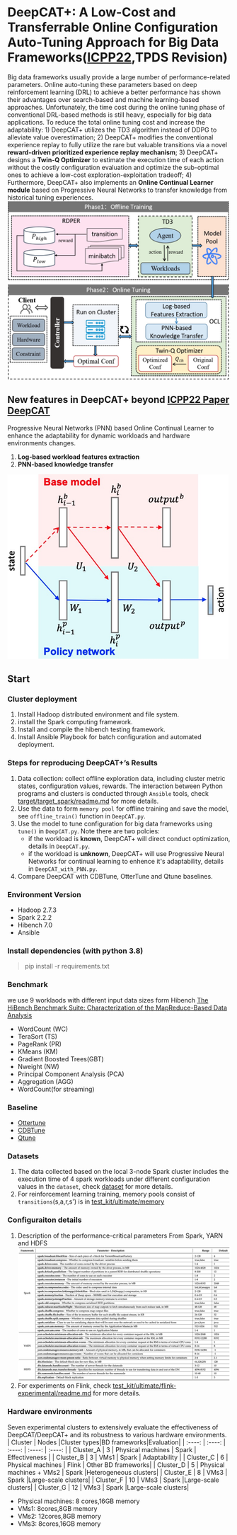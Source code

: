 # DeepCAT+: A Low-Cost and Transferrable Online Configuration Auto-Tuning Approach for Big Data Frameworks([ICPP22](https://dl.acm.org/doi/abs/10.1145/3545008.3545018),TPDS Revision)
Big data frameworks usually provide a large number of performance-related parameters. Online auto-tuning these parameters based on deep reinforcement learning (DRL) to achieve a better performance has shown their advantages over search-based and machine learning-based approaches. Unfortunately, the time cost during the online tuning phase of conventional DRL-based methods is still heavy, especially for big data applications. To reduce the total online tuning cost and increase the adaptability: 1) DeepCAT+ utilizes the TD3 algorithm instead of DDPG to alleviate value overestimation; 2) DeepCAT+ modifies the conventional experience replay to fully utilize the rare but valuable transitions via a novel **reward-driven prioritized experience replay mechanism**; 3) DeepCAT+ designs a **Twin-Q Optimizer** to estimate the execution time of each action without the costly configuration evaluation and optimize the sub-optimal ones to achieve a low-cost exploration-exploitation tradeoff; 4) Furthermore, DeepCAT+ also implements an **Online Continual Learner module** based on Progressive Neural Networks to transfer knowledge from historical tuning experiences. 
![system overview](https://github.com/wiluen/DeepCAT/blob/main/fig/overview.jpg)

## New features in DeepCAT+ beyond [ICPP22 Paper DeepCAT](https://dl.acm.org/doi/abs/10.1145/3545008.3545018)
Progressive Neural Networks (PNN) based Online Continual Learner to enhance the adaptability for dynamic workloads and hardware environments changes.
1. **Log-based workload features extraction** 
2. **PNN-based knowledge transfer**
   
<img src="https://github.com/wiluen/DeepCAT/blob/main/fig/pnn.jpg" alt="pnn" width="500"/>


## Start
### Cluster deployment
1. Install Hadoop distributed environment and file system.
2. install the Spark computing framework.
3. Install and compile the hibench testing framework.
4. Install Ansible Playbook for batch configuration and automated deployment.

### Steps for reproducing DeepCAT+’s Results
1. Data collection: collect offline exploration data, including cluster metric states, configuration values, rewards. The interaction between Python programs and clusters is conducted through `Ansible` tools, check [target/target_spark/readme.md](https://github.com/wiluen/DeepCAT/blob/main/target/target_spark/readme.md) for more details.
2. Use the data to form `memory pool` for offline training and save the model, see `offline_train()` function in `DeepCAT.py`.
3. Use the model to tune configuration for big data frameworks using `tune()` in `DeepCAT.py`. Note there are two polcies:
   - if the workload is **known**, DeepCAT+ will direct conduct optimization, details in `DeepCAT.py`.
   - if the workload is **unknown**, DeepCAT+ will use Progressive Neural Networks for continual learning to enhence it's adaptability, details in `DeepCAT_with_PNN.py`.
4. Compare DeepCAT with CDBTune, OtterTune and Qtune baselines.
   
### Environment Version
- Hadoop 2.7.3
- Spark 2.2.2
- Hibench 7.0
- Ansible

### Install dependencies (with python 3.8)
> pip install -r requirements.txt

### Benchmark
we use 9 worklaods with different input data sizes form Hibench [The HiBench Benchmark Suite: Characterization of the MapReduce-Based Data Analysis](https://www.spec.org/sources/cloudiaas2018/sources/hibench/HiBench/WISS10_conf_full_011.pdf)
- WordCount (WC)
- TeraSort (TS)
- PageRank (PR)
- KMeans (KM)
- Gradient Boosted Trees(GBT)
- Nweight (NW)
- Principal Component Analysis (PCA)
- Aggregation (AGG)
- WordCount(for streaming)

### Baseline
- [Ottertune](https://dl.acm.org/doi/abs/10.1145/3035918.3064029)
- [CDBTune](https://dl.acm.org/doi/abs/10.1145/3299869.3300085)
- [Qtune](https://dl.acm.org/doi/abs/10.14778/3352063.3352129)

### Datasets
1. The data collected based on the local 3-node Spark cluster includes the execution time of 4 spark workloads under different configuration values in the `dataset`, check [dataset](https://github.com/wiluen/DeepCAT/tree/main/dataset) for more details.
2. For reinforcement learning training, memory pools consist of `transitions`(s,a,r,s') is in [test_kit/ultimate/memory](https://github.com/wiluen/DeepCAT/tree/main/test_kit/ultimate/memory) 

### Configuraiton details
1. Description of the performance-critical parameters From Spark, YARN and HDFS
![Description of the performance-critical parameters From Spark, YARN and HDFS](https://github.com/wiluen/DeepCAT/blob/main/fig/sparkconf.jpg)
2. For experiments on Flink, check [test_kit/ultimate/flink-experimental/readme.md](https://github.com/wiluen/DeepCAT/blob/main/test_kit/ultimate/flink-experimental/readme.md) for more details.

### Hardware environments
Seven experimental clusters to extensively evaluate the effectiveness of DeepCAT/DeepCAT+ and its robustness to various hardware environments.
|  Cluster   | Nodes |Cluster types|BD frameworks|Evaluation|
|  :----:  | :----:  | :----:  | :----:  | :----:  |
| Cluster_A  | 3 | Physical machines | Spark | Effectiveness |
| Cluster_B | 3 | VMs1 | Spark | Adaptability |
| Cluster_C  | 6 | Physical machines | Flink | Other BD frameworks|
| Cluster_D  | 5 | Physical machines + VMs2 | Spark |Heterogeneous clusters|
| Cluster_E | 8 | VMs3 | Spark |Large-scale clusters|
| Cluster_F  | 10 | VMs3 | Spark |Large-scale clusters|
| Cluster_G  | 12 | VMs3 | Spark |Large-scale clusters|

- Physical machines: 8 cores,16GB memory
- VMs1: 8cores,8GB memory
- VMs2: 12cores,8GB memory
- VMs3: 8cores,16GB memory
